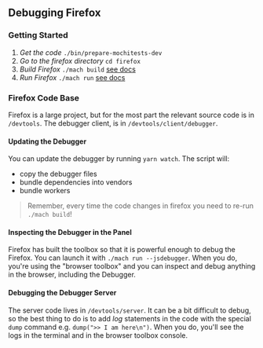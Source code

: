 ## Debugging Firefox

### Getting Started

1.  _Get the code_ `./bin/prepare-mochitests-dev`
2.  _Go to the firefox directory_ `cd firefox`
3.  _Build Firefox_ `./mach build` [see docs][mach]
4.  _Run Firefox_ `./mach run` [see docs][mach]

### Firefox Code Base

Firefox is a large project, but for the most part the relevant source code is in `/devtools`. The debugger client, is in `/devtools/client/debugger`.

#### Updating the Debugger

You can update the debugger by running `yarn watch`. The script will:

* copy the debugger files
* bundle dependencies into vendors
* bundle workers

> Remember, every time the code changes in firefox you need to re-run `./mach build`!

#### Inspecting the Debugger in the Panel

Firefox has built the toolbox so that it is powerful enough to debug the Firefox. You can launch it with `./mach run --jsdebugger`. When you do, you're using the "browser toolbox" and you can inspect and debug anything in the browser, including the Debugger.

#### Debugging the Debugger Server

The server code lives in `/devtools/server`. It can be a bit difficult to debug, so the best thing to do is to add _log_ statements in the code with the special `dump` command e.g. `dump(">> I am here\n")`. When you do, you'll see the logs in the terminal and in the browser toolbox console.

[mach]: https://developer.mozilla.org/en-US/docs/Mozilla/Developer_guide/mach
